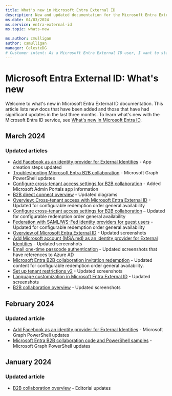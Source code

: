 ```yaml
---
title: What's new in Microsoft Entra External ID
description: New and updated documentation for the Microsoft Entra External ID.
ms.date: 04/03/2024
ms.service: entra-external-id
ms.topic: whats-new

ms.author: cmulligan
author: csmulligan
manager: CelesteDG
# Customer intent: As a Microsoft Entra External ID user, I want to stay updated on the new documentation and significant updates, so that I can stay informed about the changes and improvements in the service.
---
```


# Microsoft Entra External ID: What's new

Welcome to what's new in Microsoft Entra External ID documentation. This article lists new docs that have been added and those that have had significant updates in the last three months. To learn what's new with the Microsoft Entra ID service, see [What's new in Microsoft Entra ID](~/fundamentals/whats-new.md).

## March 2024

### Updated articles

- [Add Facebook as an identity provider for External Identities](facebook-federation.md) - App creation steps updated
- [Troubleshooting Microsoft Entra B2B collaboration](troubleshoot.md) - Microsoft Graph PowerShell updates
- [Configure cross-tenant access settings for B2B collaboration](cross-tenant-access-settings-b2b-collaboration.md) - Added Microsoft Admin Portals app information
- [B2B direct connect overview](b2b-direct-connect-overview.md) - Updated diagrams
- [Overview: Cross-tenant access with Microsoft Entra External ID](cross-tenant-access-overview.md) - Updated for configurable redemption order general availability
- [Configure cross-tenant access settings for B2B collaboration](cross-tenant-access-settings-b2b-collaboration.md) – Updated for configurable redemption order general availability
- [Federation with SAML/WS-Fed identity providers for guest users](direct-federation.md) - Updated for configurable redemption order general availability
- [Overview of Microsoft Entra External ID](external-identities-overview.md) - Updated screenshots
- [Add Microsoft account (MSA.md) as an identity provider for External Identities](microsoft-account.md) - Updated screenshots
- [Email one-time passcode authentication](one-time-passcode.md) - Updated screenshots that have references to Azure AD
- [Microsoft Entra B2B collaboration invitation redemption](redemption-experience.md) - Updated content for configurable redemption order general availability.
- [Set up tenant restrictions v2](tenant-restrictions-v2.md) - Updated screenshots
- [Language customization in Microsoft Entra External ID](user-flow-customize-language.md) - Updated screenshots
- [B2B collaboration overview](what-is-b2b.md) - Updated screenshots


## February 2024

### Updated article

- [Add Facebook as an identity provider for External Identities](facebook-federation.md) - Microsoft Graph PowerShell updates
- [Microsoft Entra B2B collaboration code and PowerShell samples](code-samples.md) - Microsoft Graph PowerShell updates

## January 2024

### Updated article

- [B2B collaboration overview](what-is-b2b.md) - Editorial updates


